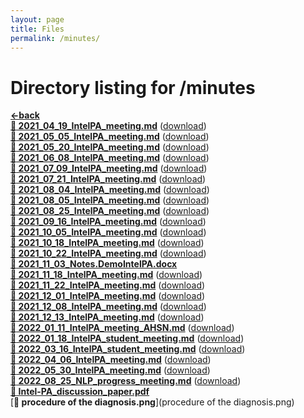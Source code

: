 ```yaml
---
layout: page
title: Files
permalink: /minutes/
---
```


# Directory listing for /minutes
[**<-back**](/)  
[**:page_facing_up: 2021_04_19_IntelPA_meeting.md**](2021_04_19_IntelPA_meeting) ([download](2021_04_19_IntelPA_meeting.md))  
[**:page_facing_up: 2021_05_05_IntelPA_meeting.md**](2021_05_05_IntelPA_meeting) ([download](2021_05_05_IntelPA_meeting.md))  
[**:page_facing_up: 2021_05_20_IntelPA_meeting.md**](2021_05_20_IntelPA_meeting) ([download](2021_05_20_IntelPA_meeting.md))  
[**:page_facing_up: 2021_06_08_IntelPA_meeting.md**](2021_06_08_IntelPA_meeting) ([download](2021_06_08_IntelPA_meeting.md))  
[**:page_facing_up: 2021_07_09_IntelPA_meeting.md**](2021_07_09_IntelPA_meeting) ([download](2021_07_09_IntelPA_meeting.md))  
[**:page_facing_up: 2021_07_21_IntelPA_meeting.md**](2021_07_21_IntelPA_meeting) ([download](2021_07_21_IntelPA_meeting.md))  
[**:page_facing_up: 2021_08_04_IntelPA_meeting.md**](2021_08_04_IntelPA_meeting) ([download](2021_08_04_IntelPA_meeting.md))  
[**:page_facing_up: 2021_08_05_IntelPA_meeting.md**](2021_08_05_IntelPA_meeting) ([download](2021_08_05_IntelPA_meeting.md))  
[**:page_facing_up: 2021_08_25_IntelPA_meeting.md**](2021_08_25_IntelPA_meeting) ([download](2021_08_25_IntelPA_meeting.md))  
[**:page_facing_up: 2021_09_16_IntelPA_meeting.md**](2021_09_16_IntelPA_meeting) ([download](2021_09_16_IntelPA_meeting.md))  
[**:page_facing_up: 2021_10_05_IntelPA_meeting.md**](2021_10_05_IntelPA_meeting) ([download](2021_10_05_IntelPA_meeting.md))  
[**:page_facing_up: 2021_10_18_IntelPA_meeting.md**](2021_10_18_IntelPA_meeting) ([download](2021_10_18_IntelPA_meeting.md))  
[**:page_facing_up: 2021_10_22_IntelPA_meeting.md**](2021_10_22_IntelPA_meeting) ([download](2021_10_22_IntelPA_meeting.md))  
[**:page_facing_up: 2021_11_03_Notes.DemoIntelPA.docx**](2021_11_03_Notes.DemoIntelPA.docx)  
[**:page_facing_up: 2021_11_18_IntelPA_meeting.md**](2021_11_18_IntelPA_meeting) ([download](2021_11_18_IntelPA_meeting.md))  
[**:page_facing_up: 2021_11_22_IntelPA_meeting.md**](2021_11_22_IntelPA_meeting) ([download](2021_11_22_IntelPA_meeting.md))  
[**:page_facing_up: 2021_12_01_IntelPA_meeting.md**](2021_12_01_IntelPA_meeting) ([download](2021_12_01_IntelPA_meeting.md))  
[**:page_facing_up: 2021_12_08_IntelPA_meeting.md**](2021_12_08_IntelPA_meeting) ([download](2021_12_08_IntelPA_meeting.md))  
[**:page_facing_up: 2021_12_13_IntelPA_meeting.md**](2021_12_13_IntelPA_meeting) ([download](2021_12_13_IntelPA_meeting.md))  
[**:page_facing_up: 2022_01_11_IntelPA_meeting_AHSN.md**](2022_01_11_IntelPA_meeting_AHSN) ([download](2022_01_11_IntelPA_meeting_AHSN.md))  
[**:page_facing_up: 2022_01_18_IntelPA_student_meeting.md**](2022_01_18_IntelPA_student_meeting) ([download](2022_01_18_IntelPA_student_meeting.md))  
[**:page_facing_up: 2022_03_16_IntelPA_student_meeting.md**](2022_03_16_IntelPA_student_meeting) ([download](2022_03_16_IntelPA_student_meeting.md))  
[**:page_facing_up: 2022_04_06_IntelPA_meeting.md**](2022_04_06_IntelPA_meeting) ([download](2022_04_06_IntelPA_meeting.md))  
[**:page_facing_up: 2022_05_30_IntelPA_meeting.md**](2022_05_30_IntelPA_meeting) ([download](2022_05_30_IntelPA_meeting.md))  
[**:page_facing_up: 2022_08_25_NLP_progress_meeting.md**](2022_08_25_NLP_progress_meeting) ([download](2022_08_25_NLP_progress_meeting.md))  
[**:page_facing_up: Intel-PA_discussion_paper.pdf**](Intel-PA_discussion_paper.pdf)  
[**:page_facing_up: procedure of the diagnosis.png**](procedure of the diagnosis.png)  
